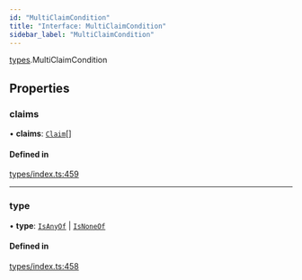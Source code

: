 ```yaml
---
id: "MultiClaimCondition"
title: "Interface: MultiClaimCondition"
sidebar_label: "MultiClaimCondition"
---
```


[types](../../../modules/Types/Types.md).MultiClaimCondition

## Properties

### claims

• **claims**: [`Claim`](../../../modules/Types/Types.md#claim)[]

#### Defined in

[types/index.ts:459](https://github.com/PolymeshAssociation/polymesh-sdk/blob/daafaa68f/src/types/index.ts#L459)

___

### type

• **type**: [`IsAnyOf`](../../../enums/Types/ConditionType/ConditionType.md#isanyof) \| [`IsNoneOf`](../../../enums/Types/ConditionType/ConditionType.md#isnoneof)

#### Defined in

[types/index.ts:458](https://github.com/PolymeshAssociation/polymesh-sdk/blob/daafaa68f/src/types/index.ts#L458)
